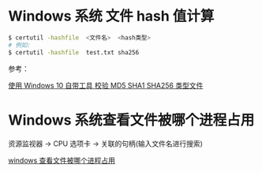 # Windows 系统 文件 hash 值计算

```bash
$ certutil -hashfile  <文件名>  <hash类型>
# 例如:
$ certutil -hashfile  test.txt sha256
```

参考：

[使用 Windows 10 自带工具 校验 MD5 SHA1 SHA256 类型文件](https://blog.csdn.net/ThinkAboutLife/article/details/110384620)

# Windows 系统查看文件被哪个进程占用

资源监视器 -> CPU 选项卡 -> 关联的句柄(输入文件名进行搜索)

[windows 查看文件被哪个进程占用](https://zhuanlan.zhihu.com/p/158119424)
